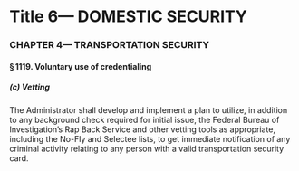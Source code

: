 
# Title 6— DOMESTIC SECURITY
### CHAPTER 4— TRANSPORTATION SECURITY
#### § 1119. Voluntary use of credentialing
##### (c) Vetting

The Administrator shall develop and implement a plan to utilize, in addition to any background check required for initial issue, the Federal Bureau of Investigation’s Rap Back Service and other vetting tools as appropriate, including the No-Fly and Selectee lists, to get immediate notification of any criminal activity relating to any person with a valid transportation security card.

